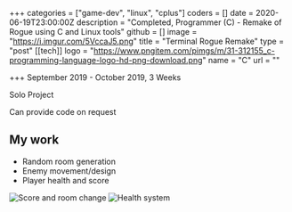 +++
categories = ["game-dev", "linux", "cplus"]
coders = []
date = 2020-06-19T23:00:00Z
description = "Completed, Programmer (C) - Remake of Rogue using C and Linux tools"
github = []
image = "https://i.imgur.com/5VccaJ5.png"
title = "Terminal Rogue Remake"
type = "post"
[[tech]]
logo = "https://www.pngitem.com/pimgs/m/31-312155_c-programming-language-logo-hd-png-download.png"
name = "C"
url = ""

+++
September 2019 - October 2019, 3 Weeks

Solo Project

Can provide code on request

## My work
* Random room generation
* Enemy movement/design
* Player health and score

![Score and room change](/images/portfolio/rogue2.gif)
![Health system](/images/portfolio/rogue3.gif)
